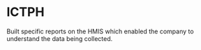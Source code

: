 ICTPH
=====

Built specific reports on the HMIS which enabled the company to understand the data being collected.
